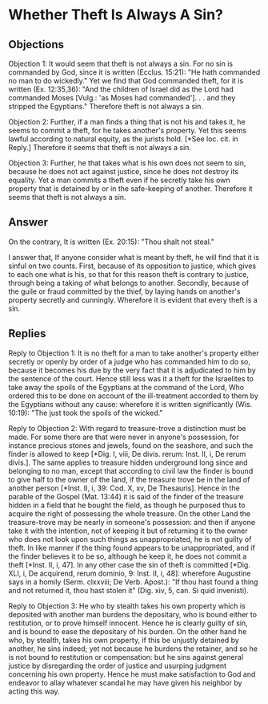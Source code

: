 # Whether Theft Is Always A Sin?

## Objections

Objection 1: It would seem that theft is not always a sin. For no sin is commanded by God, since it is written (Ecclus. 15:21): "He hath commanded no man to do wickedly." Yet we find that God commanded theft, for it is written (Ex. 12:35,36): "And the children of Israel did as the Lord had commanded Moses [Vulg.: 'as Moses had commanded']. . . and they stripped the Egyptians." Therefore theft is not always a sin.

Objection 2: Further, if a man finds a thing that is not his and takes it, he seems to commit a theft, for he takes another's property. Yet this seems lawful according to natural equity, as the jurists hold. [*See loc. cit. in Reply.] Therefore it seems that theft is not always a sin.

Objection 3: Further, he that takes what is his own does not seem to sin, because he does not act against justice, since he does not destroy its equality. Yet a man commits a theft even if he secretly take his own property that is detained by or in the safe-keeping of another. Therefore it seems that theft is not always a sin.







## Answer

On the contrary, It is written (Ex. 20:15): "Thou shalt not steal."

I answer that, If anyone consider what is meant by theft, he will find that it is sinful on two counts. First, because of its opposition to justice, which gives to each one what is his, so that for this reason theft is contrary to justice, through being a taking of what belongs to another. Secondly, because of the guile or fraud committed by the thief, by laying hands on another's property secretly and cunningly. Wherefore it is evident that every theft is a sin.

## Replies

Reply to Objection 1: It is no theft for a man to take another's property either secretly or openly by order of a judge who has commanded him to do so, because it becomes his due by the very fact that it is adjudicated to him by the sentence of the court. Hence still less was it a theft for the Israelites to take away the spoils of the Egyptians at the command of the Lord, Who ordered this to be done on account of the ill-treatment accorded to them by the Egyptians without any cause: wherefore it is written significantly (Wis. 10:19): "The just took the spoils of the wicked."

Reply to Objection 2: With regard to treasure-trove a distinction must be made. For some there are that were never in anyone's possession, for instance precious stones and jewels, found on the seashore, and such the finder is allowed to keep [*Dig. I, viii, De divis. rerum: Inst. II, i, De rerum divis.]. The same applies to treasure hidden underground long since and belonging to no man, except that according to civil law the finder is bound to give half to the owner of the land, if the treasure trove be in the land of another person [*Inst. II, i, 39: Cod. X, xv, De Thesauris]. Hence in the parable of the Gospel (Mat. 13:44) it is said of the finder of the treasure hidden in a field that he bought the field, as though he purposed thus to acquire the right of possessing the whole treasure. On the other Land the treasure-trove may be nearly in someone's possession: and then if anyone take it with the intention, not of keeping it but of returning it to the owner who does not look upon such things as unappropriated, he is not guilty of theft. In like manner if the thing found appears to be unappropriated, and if the finder believes it to be so, although he keep it, he does not commit a theft [*Inst. II, i, 47]. In any other case the sin of theft is committed [*Dig. XLI, i, De acquirend, rerum dominio, 9: Inst. II, i, 48]: wherefore Augustine says in a homily (Serm. clxxviii; De Verb. Apost.): "If thou hast found a thing and not returned it, thou hast stolen it" (Dig. xiv, 5, can. Si quid invenisti).

Reply to Objection 3: He who by stealth takes his own property which is deposited with another man burdens the depositary, who is bound either to restitution, or to prove himself innocent. Hence he is clearly guilty of sin, and is bound to ease the depositary of his burden. On the other hand he who, by stealth, takes his own property, if this be unjustly detained by another, he sins indeed; yet not because he burdens the retainer, and so he is not bound to restitution or compensation: but he sins against general justice by disregarding the order of justice and usurping judgment concerning his own property. Hence he must make satisfaction to God and endeavor to allay whatever scandal he may have given his neighbor by acting this way.